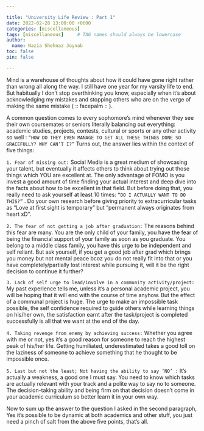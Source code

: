 ```yaml
---

title: "University Life Review : Part 1"
date: 2022-02-28 13:00:00 +0600
categories: [miscellaneous]
tags: [miscellaneous]     # TAG names should always be lowercase
author:
  name: Nazia Shehnaz Joynab
toc: false
pin: false

---
```


Mind is a warehouse of thoughts about how it could have gone right rather than wrong all along the way. I still have one year for my varsity life to end. But habitually I don’t stop overthinking you know, especially when it’s about acknowledging my mistakes and stopping others who are on the verge of making the same mistake
( :: facepalm :: ).

A common question comes to every sophomore’s mind whenever they see their own coursemates or seniors literally balancing out everything: academic studies, projects, contests, cultural or sports or any other activity so well : ```“HOW DO THEY EVEN MANAGE TO GET ALL THESE THINGS DONE SO GRACEFULLY? WHY CAN’T I?”```
Turns out, the answer lies within the context of five things:

```1. Fear of missing out:```
Social Media is a great medium of showcasing your talent, but eventually it affects others to think about trying out those things which YOU are excellent at. The only advantage of FOMO is you invest a good amount of time finding your actual interest and deep dive into the facts about how to be excellent in that field. But before doing that, you really need to ask yourself at least 10 times: ```“DO I ACTUALLY WANT TO DO THIS?”``` . Do your own research before giving priority to extracurricular tasks as “Love at first sight is temporary”  but “permanent always originates from heart xD”.

```2. The fear of not getting a job after graduation:```
The reasons behind this fear are many. You are the only child of your family, you have the fear of being the financial support of your family as soon as you graduate. You belong to a middle class family, you have this urge to be independent and self reliant. But ask yourself, if you get a good job after grad which brings you money but not mental peace bcoz you do not really fit into that or you have completely/partially lost interest while pursuing it, will it be the right decision to continue it further?

```3. Lack of self urge to lead/involve in a community activity/project:```
My past experience tells me, unless it’s a personal academic project, you will be hoping that it will end with the course of time anyhow. But the effect of a communal project is huge. The urge to make an impossible task possible, the self confidence required to guide others while learning things on his/her own, the satisfaction earnt after the task/project is completed successfully is all that we want at the end of the day.

```4. Taking revenge from enemy by achieving success:```
Whether you agree with me or not, yes it’s a good reason for someone to reach the highest peak of his/her life. Getting humiliated, underestimated takes a good toll on the laziness of someone to achieve something that he thought to be impossible once.

```5. Last but not the least; Not having the ability to say ‘NO’ :```
It’s actually a weakness, a good one I must say. You need to know which tasks are actually relevant with your track and a polite way to say no to someone. The decision-taking ability and being firm on that decision doesn’t come in your academic curriculum so better learn it in your own way.

Now to sum up the answer to the question I asked in the second paragraph,
Yes it’s possible to be dynamic at both academics and other stuff, you just need a pinch of salt from the above five points, that’s all.
